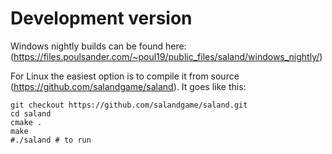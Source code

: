 # Development version

Windows nightly builds can be found here: (https://files.poulsander.com/~poul19/public_files/saland/windows_nightly/)

For Linux the easiest option is to compile it from source (https://github.com/salandgame/saland).
It goes like this: 
```
git checkout https://github.com/salandgame/saland.git
cd saland
cmake .
make
#./saland # to run
```
